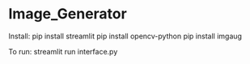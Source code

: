 # Image_Generator

Install:
pip install streamlit
pip install opencv-python
pip install imgaug


To run:
streamlit run interface.py
